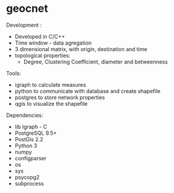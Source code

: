 # geocnet

Development :
- Developed in C/C++
- Time window - data agregation
- 3 dimensional matrix, with origin, destination and time
- topological properties:
  - Degree, Clustering Coefficient, diameter and betweenness

Tools:
- igraph to calculate measures
- python to communicate with database and create shapefile
- postgres to store network properties
- qgis to visualize the shapefile

Dependencies:
- lib Igraph - C
- PostgreSQL 9.5+
- PostGis 2.2
- Python 3
 - numpy
 - configparser
 - os
 - sys
 - psycopg2
 - subprocess
 
